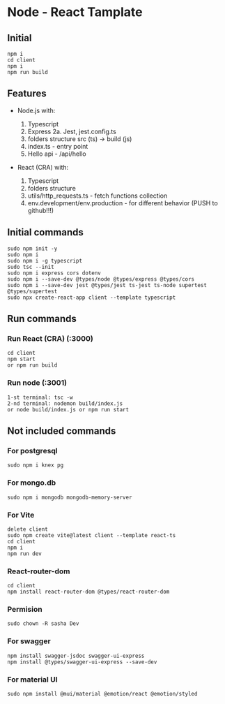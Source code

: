 # Node - React Tamplate

## Initial

    npm i
    cd client
    npm i
    npm run build

## Features

- Node.js with:
    1. Typescript
    2. Express
    2a. Jest, jest.config.ts
    3. folders structure src (ts) -> build (js)
    4. index.ts - entry point
    5. Hello api - /api/hello

- React (CRA) with:
    1. Typescript
    2. folders structure
    3. utils/http_requests.ts - fetch functions collection
    4. env.development/env.production - for different behavior (PUSH to github!!!)

## Initial commands

    sudo npm init -y
    sudo npm i
    sudo npm i -g typescript
    sudo tsc --init
    sudo npm i express cors dotenv
    sudo npm i --save-dev @types/node @types/express @types/cors
    sudo npm i --save-dev jest @types/jest ts-jest ts-node supertest @types/supertest
    sudo npx create-react-app client --template typescript

## Run commands

### Run React (CRA) (:3000)

    cd client
    npm start
    or npm run build

### Run node (:3001)

    1-st terminal: tsc -w
    2-nd terminal: nodemon build/index.js
    or node build/index.js or npm run start

## Not included commands

### For postgresql

    sudo npm i knex pg

### For mongo.db

    sudo npm i mongodb mongodb-memory-server

### For Vite

    delete client
    sudo npm create vite@latest client --template react-ts
    cd client
    npm i
    npm run dev

### React-router-dom

    cd client
    npm install react-router-dom @types/react-router-dom

### Permision

    sudo chown -R sasha Dev

### For swagger

    npm install swagger-jsdoc swagger-ui-express
    npm install @types/swagger-ui-express --save-dev

### For material UI

    sudo npm install @mui/material @emotion/react @emotion/styled
